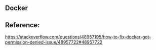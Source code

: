 ## Docker

## Reference:

https://stackoverflow.com/questions/48957195/how-to-fix-docker-got-permission-denied-issue/48957722#48957722
